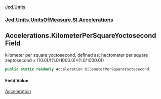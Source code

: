 #### [Jcd.Units](index.md 'index')
### [Jcd.Units.UnitsOfMeasure.SI](Jcd.Units.UnitsOfMeasure.SI.md 'Jcd.Units.UnitsOfMeasure.SI').[Accelerations](Accelerations.md 'Jcd.Units.UnitsOfMeasure.SI.Accelerations')

## Accelerations.KilometerPerSquareYoctosecond Field

kilometer per square yoctosecond, defined as: hectometer per square zeptosecond × (10.0)/((1.0/1000.0)*(1.0/1000.0))

```csharp
public static readonly Acceleration KilometerPerSquareYoctosecond;
```

#### Field Value
[Acceleration](Acceleration.md 'Jcd.Units.UnitTypes.Acceleration')
